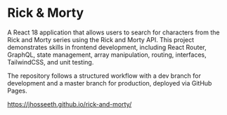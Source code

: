 # Rick & Morty

A React 18 application that allows users to search for characters from the Rick and Morty series using the Rick and Morty API. This project demonstrates skills in frontend development, including React Router, GraphQL, state management, array manipulation, routing, interfaces, TailwindCSS, and unit testing. 

The repository follows a structured workflow with a dev branch for development and a master branch for production, deployed via GitHub Pages.

https://jhosseeth.github.io/rick-and-morty/